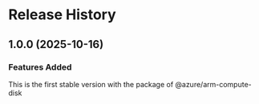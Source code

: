 # Release History
    
## 1.0.0 (2025-10-16)

### Features Added

This is the first stable version with the package of @azure/arm-compute-disk
